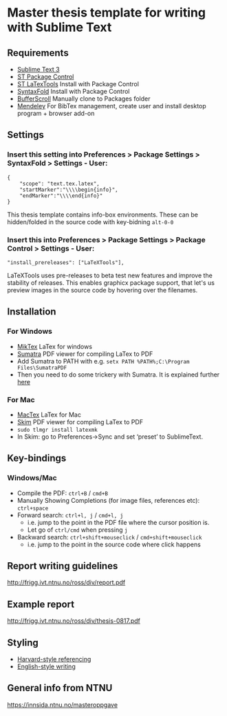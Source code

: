 # Master thesis template for writing with Sublime Text

## Requirements

* [Sublime Text 3](https://www.sublimetext.com/3)
* [ST Package Control](https://packagecontrol.io/installation)
* [ST LaTexTools](https://github.com/SublimeText/LaTeXTools#requirements-and-setup) Install with Package Control
* [SyntaxFold](https://packagecontrol.io/packages/SyntaxFold#command-examples) Install with Package Control
* [BufferScroll](https://github.com/titoBouzout/BufferScroll) Manually clone to Packages folder
* [Mendeley](https://mendeley.com/) For BibTex management, create user and install desktop program + browser add-on

## Settings
### Insert this setting into Preferences > Package Settings > SyntaxFold > Settings - User:

	{
	    "scope": "text.tex.latex",
	    "startMarker":"\\\\begin{info}",
	    "endMarker":"\\\\end{info}"   
	}
	
This thesis template contains info-box environments. These can be hidden/folded in the source code with key-bidning `alt-0-0`

### Insert this into Preferences > Package Settings > Package Control > Settings - User:
`
"install_prereleases": ["LaTeXTools"],
`

LaTeXTools uses pre-releases to beta test new features and improve the stability of releases. This enables graphicx package support, that let's us preview images in the source code by hovering over the filenames.

## Installation

### For Windows
* [MikTex](https://miktex.org) LaTex for windows
* [Sumatra](https://www.sumatrapdfreader.org/download-free-pdf-viewer.html) PDF viewer for compiling LaTex to PDF
* Add Sumatra to PATH with e.g. `setx PATH %PATH%;C:\Program Files\SumatraPDF`
* Then you need to do some trickery with Sumatra. It is explained further [here](http://latextools.readthedocs.io/en/latest/install/)

### For Mac
* [MacTex](https://www.tug.org/mactex/) LaTex for Mac
* [Skim](http://skim-app.sourceforge.net) PDF viewer for compiling LaTex to PDF
* `sudo tlmgr install latexmk`
* In Skim: go to Preferences->Sync and set ‘preset’ to SublimeText.

## Key-bindings 
### Windows/Mac
* Compile the PDF: `ctrl+B` / `cmd+B`
* Manually Showing Completions (for image files, references etc): `ctrl+space`
* Forward search: `ctrl+l, j` / `cmd+l, j`
	* i.e. jump to the point in the PDF file where the cursor position is. 
	* Let go of `ctrl/cmd` when pressing `j`
* Backward search: `ctrl+shift+mouseclick` / `cmd+shift+mouseclick`
	* i.e. jump to the point in the source code where click happens

## Report writing guidelines
http://frigg.ivt.ntnu.no/ross/div/report.pdf

## Example report
http://frigg.ivt.ntnu.no/ross/div/thesis-0817.pdf

## Styling
* [Harvard-style referencing](https://www.ntnu.no/viko/harvard-eksempler)
* [English-style writing](http://www.ntnu.edu/english-matters/ntnu-english-style-guide)

## General info from NTNU
https://innsida.ntnu.no/masteroppgave

